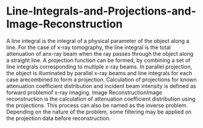# Line-Integrals-and-Projections-and-Image-Reconstruction
A  line  integral  is  the  integral  of  a  physical  parameter  of  the  object  along  a  line.  For  the  case  of  x-ray tomography,  the  line  integral  is  the  total  attenuation  of  anx-ray  beam  when  the  ray  passes  through  the object  along  a  straight  line.  A  projection  function  can  be  formed,  by  combining  a  set  of  line  integrals corresponding  to  multiple  x-ray  beams.  In  parallel  projection,  the  object  is  illuminated  by  parallel  x-ray beams  and  line  integrals  for  each  case arecombined  to  form  a  projection.  Calculation  of  projections  for known attenuation coefficient distribution and incident beam intensity is defined as forward problemof x-ray imaging.  Image ReconstructionImage  reconstruction  is  the  calculation  of  attenuation  coefficient  distribution  using  the  projections.  This process can also be named as the inverse problem. Depending on the nature of the problem, some filtering may be applied on the projection data before reconstruction.
